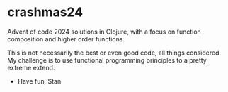 # crashmas24
Advent of code 2024 solutions in Clojure, with a focus on function composition and higher order functions.

This is not necessarily the best or even good code, all things considered. My challenge is to use functional programming principles to a pretty extreme extend.

- Have fun, Stan
